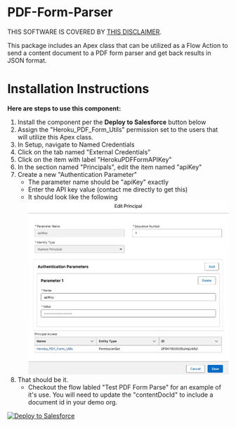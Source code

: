 # PDF-Form-Parser

THIS SOFTWARE IS COVERED BY [THIS DISCLAIMER](https://raw.githubusercontent.com/thedges/Disclaimer/master/disclaimer.txt).

This package includes an Apex class that can be utilized as a Flow Action to send a content document to a PDF form parser and get back results in JSON format.

# Installation Instructions

<b>Here are steps to use this component:</b>
  1. Install the component per the **Deploy to Salesforce** button below
  2. Assign the "Heroku_PDF_Form_Utils" permission set to the users that will utilize this Apex class.
  3. In Setup, navigate to Named Credentials 
  4. Click on the tab named "External Credentials"
  5. Click on the item with label "HerokuPDFFormAPIKey"
  6. In the section named "Principals", edit the item named "apiKey"
  7. Create a new "Authentication Parameter"
     * The parameter name should be "apiKey" exactly
     * Enter the API key value (contact me directly to get this)
     * It should look like the following
     ![alt text](https://github.com/thedges/PDF-Form-Parser/blob/main/ExternalCredential.jpg "External Credential")
  8. That should be it.
     * Checkout the flow labled "Test PDF Form Parse" for an example of it's use. You will need to update the "contentDocId" to include a document id in your demo org.
     
<a href="https://githubsfdeploy.herokuapp.com?owner=thedges&repo=PDF-Form-Parser&ref=main">
  <img alt="Deploy to Salesforce"
       src="https://raw.githubusercontent.com/afawcett/githubsfdeploy/master/deploy.png">
</a>

